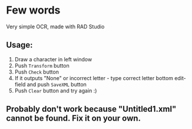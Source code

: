 # Few words
Very simple OCR, made with RAD Studio

## Usage:
1. Draw a character in left window
2. Push `Transform` button
3. Push `Check` button
4. If it outputs "None" or incorrect letter - type correct letter bottom edit-field and push `SaveXML` button
5. Push `Clear` button and try again :)

## Probably don't work because "Untitled1.xml" cannot be found. Fix it on your own.
